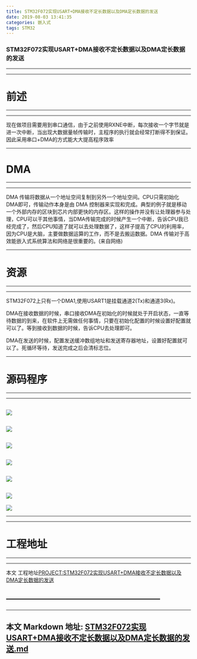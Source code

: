 ```yaml
---
title: STM32F072实现USART+DMA接收不定长数据以及DMA定长数据的发送
date: 2019-08-03 13:41:35
categories: 嵌入式
tags: STM32
---
```

### STM32F072实现USART+DMA接收不定长数据以及DMA定长数据的发送 ###
---
---
# 前述
________________
_________________
现在做项目需要用到串口通信，由于之前使用RXNE中断，每次接收一个字节就是进一次中断，当出现大数据量帧传输时，主程序的执行就会经常打断得不到保证。因此采用串口+DMA的方式能大大提高程序效率
___________
# DMA
___________
______________
DMA 传输将数据从一个地址空间复制到另外一个地址空间。CPU只需初始化DMA即可，传输动作本身是由 DMA 控制器来实现和完成。典型的例子就是移动一个外部内存的区块到芯片内部更快的内存区。这样的操作并没有让处理器参与处理，CPU可以干其他事情，当DMA传输完成的时候产生一个中断，告诉CPU我已经完成了，然后CPU知道了就可以去处理数据了，这样子提高了CPU的利用率，因为CPU是大脑，主要做数据运算的工作，而不是去搬运数据。DMA 传输对于高效能嵌入式系统算法和网络是很重要的。(来自网络)
__________

# 资源
___________
______________
STM32F072上只有一个DMA1,使用USART1是挂载通道2(Tx)和通道3(Rx)。

DMA在接收数据的时候，串口接收DMA在初始化的时候就处于开启状态，一直等待数据的到来，在软件上无需做任何事情，只要在初始化配置的时候设置好配置就可以了。等到接收到数据的时候，告诉CPU去处理即可。

DMA在发送的时候，配置发送缓冲数组地址和发送寄存器地址，设置好配置就可以了。死循环等待，发送完成之后会清标志位。
__________
# 源码程序
___________
______________
![](https://linkenwild.github.io/images/DMA1.jpg)
----
![](https://linkenwild.github.io/images/DMA3.jpg)
----
![](https://linkenwild.github.io/images/DMA4.jpg)
---
![](https://linkenwild.github.io/images/DMA5.jpg)
----
![](https://linkenwild.github.io/images/DMA6.jpg)
-----
![](https://linkenwild.github.io/images/DMA7.jpg)
----
![](https://linkenwild.github.io/images/DMA8.jpg)
________
___________
# 工程地址
________
___________


本文 工程地址[PROJECT:STM32F072实现USART+DMA接收不定长数据以及DMA定长数据的发送](https://github.com/linkenwild/linkenwild.github.io/tree/master/PROJECT)


————————————————————
-------
-------
本文 Markdown 地址: [STM32F072实现USART+DMA接收不定长数据以及DMA定长数据的发送.md](https://github.com/linkenwild/linkenwild.github.io/blob/master/Markdown/STM32F072实现USART+DMA接收不定长数据以及DMA定长数据的发送.md)
---------